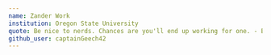 ```yaml
---
name: Zander Work
institution: Oregon State University
quote: Be nice to nerds. Chances are you'll end up working for one. - Bill Gates
github_user: captainGeech42
---
```


